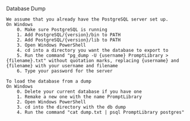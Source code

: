 Database Dump

    We assume that you already have the PostgreSQL server set up.
    On Windows
        0. Make sure PostgreSQL is running
        1. Add PostgreSQL/{version}/bin to PATH
        2. Add PostgreSQL/{version}/lib to PATH
        3. Open Windows PowerShell
        4. cd into a directory you want the database to export to
        5. Run the command "pg_dump -U {username} PromptLibrary > {filename}.txt" without quotation marks, replacing {username} and {filename} with your username and filename
        6. Type your password for the server

    To load the database from a dump
    On Windows
        0. Delete your current database if you have one
        1. Remake a new one with the name PromptLibrary
        2. Open Windows PowerShell
        3. cd into the directory with the db dump
        4. Run the command "cat dump.txt | psql PromptLibrary postgres"
